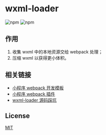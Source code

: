 # wxml-loader

![npm](https://img.shields.io/npm/dt/@hzfe/wxml-loader)
![npm](https://img.shields.io/npm/v/@hzfe/wxml-loader)

## 作用

1. 收集 wxml 中的本地资源交给 webpack 处理；
2. 压缩 wxml 以获得更小体积。

## 相关链接

- [小程序 webpack 开发模板](https://github.com/HZFE/mina-boilerplate)
- [小程序 webpack 插件](https://github.com/HZFE/mina-webpack-plugin)
- [wxml-loader 源码踩坑](https://github.com/HZFE/hzfe-questions-and-answers/issues/26)

## License

[MIT](./LICENSE)
